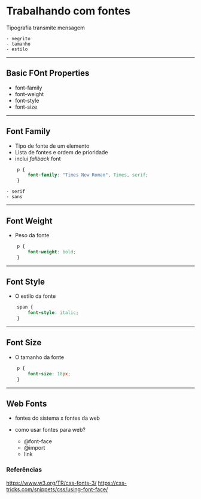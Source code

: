 # Trabalhando com fontes

Tipografia transmite mensagem

    - negrito
    - tamanho
    - estilo

------------------------------------------

## Basic FOnt Properties

* font-family
* font-weight
* font-style
* font-size

------------------------------------------

## Font Family

* Tipo de fonte de um elemento
* Lista de fontes e ordem de prioridade
* inclui *fallback* font

```css
    p {
        font-family: "Times New Roman", Times, serif;
    }
```

    - serif
    - sans

------------------------------------------

## Font Weight

* Peso da fonte

```css
    p {
        font-weight: bold;       
    }
```

------------------------------------------

## Font Style

* O estilo da fonte

```css
    span {
        font-style: italic;       
    }
```

------------------------------------------

## Font Size

* O tamanho da fonte


```css
    p {
        font-size: 18px;       
    }
```

------------------------------------------

## Web Fonts

- fontes do sistema x fontes da web
- como usar fontes para web?

    * @font-face
    * @import
    * link

### Referências

https://www.w3.org/TR/css-fonts-3/
https://css-tricks.com/snippets/css/using-font-face/

